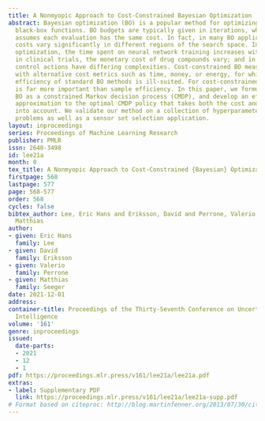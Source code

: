```yaml
---
title: A Nonmyopic Approach to Cost-Constrained Bayesian Optimization
abstract: Bayesian optimization (BO) is a popular method for optimizing expensive-to-evaluate
  black-box functions. BO budgets are typically given in iterations, which implicitly
  assumes each evaluation has the same cost. In fact, in many BO applications, evaluation
  costs vary significantly in different regions of the search space. In hyperparameter
  optimization, the time spent on neural network training increases with layer size;
  in clinical trials, the monetary cost of drug compounds vary; and in optimal control,
  control actions have differing complexities. Cost-constrained BO measures convergence
  with alternative cost metrics such as time, money, or energy, for which the sample
  efficiency of standard BO methods is ill-suited. For cost-constrained BO, cost efficiency
  is far more important than sample efficiency. In this paper, we formulate cost-constrained
  BO as a constrained Markov decision process (CMDP), and develop an efficient rollout
  approximation to the optimal CMDP policy that takes both the cost and future iterations
  into account. We validate our method on a collection of hyperparameter optimization
  problems as well as a sensor set selection application.
layout: inproceedings
series: Proceedings of Machine Learning Research
publisher: PMLR
issn: 2640-3498
id: lee21a
month: 0
tex_title: A Nonmyopic Approach to Cost-Constrained {Bayesian} Optimization
firstpage: 568
lastpage: 577
page: 568-577
order: 568
cycles: false
bibtex_author: Lee, Eric Hans and Eriksson, David and Perrone, Valerio and Seeger,
  Matthias
author:
- given: Eric Hans
  family: Lee
- given: David
  family: Eriksson
- given: Valerio
  family: Perrone
- given: Matthias
  family: Seeger
date: 2021-12-01
address:
container-title: Proceedings of the Thirty-Seventh Conference on Uncertainty in Artificial
  Intelligence
volume: '161'
genre: inproceedings
issued:
  date-parts:
  - 2021
  - 12
  - 1
pdf: https://proceedings.mlr.press/v161/lee21a/lee21a.pdf
extras:
- label: Supplementary PDF
  link: https://proceedings.mlr.press/v161/lee21a/lee21a-supp.pdf
# Format based on citeproc: http://blog.martinfenner.org/2013/07/30/citeproc-yaml-for-bibliographies/
---
```

